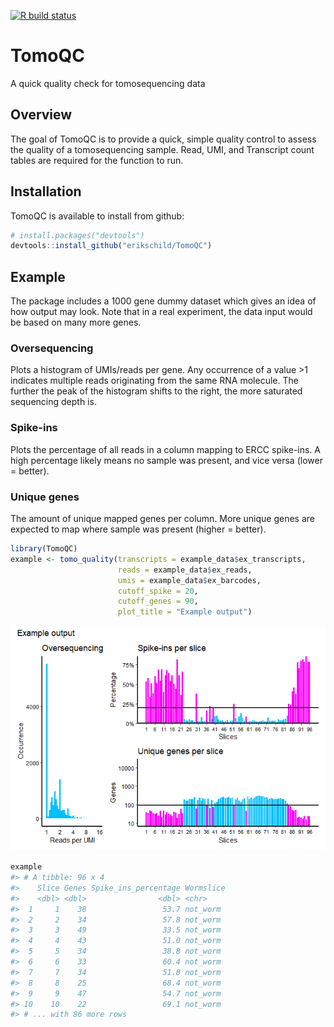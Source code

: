
<!-- badges: start -->

[![R build
status](https://github.com/erikschild/TomoQC/workflows/R-CMD-check/badge.svg)](https://github.com/erikschild/TomoQC/actions)
<!-- badges: end -->

# TomoQC

A quick quality check for tomosequencing data

## Overview

The goal of TomoQC is to provide a quick, simple quality control to
assess the quality of a tomosequencing sample. Read, UMI, and Transcript
count tables are required for the function to run.

## Installation

TomoQC is available to install from github:

``` r
# install.packages("devtools")
devtools::install_github("erikschild/TomoQC")
```

## Example

The package includes a 1000 gene dummy dataset which gives an idea of
how output may look. Note that in a real experiment, the data input
would be based on many more genes.

### Oversequencing

Plots a histogram of UMIs/reads per gene. Any occurrence of a value \>1
indicates multiple reads originating from the same RNA molecule. The
further the peak of the histogram shifts to the right, the more
saturated sequencing depth is.

### Spike-ins

Plots the percentage of all reads in a column mapping to ERCC spike-ins.
A high percentage likely means no sample was present, and vice versa
(lower = better).

### Unique genes

The amount of unique mapped genes per column. More unique genes are
expected to map where sample was present (higher = better).

``` r
library(TomoQC)
example <- tomo_quality(transcripts = example_data$ex_transcripts,
                        reads = example_data$ex_reads,
                        umis = example_data$ex_barcodes,
                        cutoff_spike = 20,
                        cutoff_genes = 90,
                        plot_title = "Example output")
```

![](man/figures/README-example-1.png)<!-- -->

``` r
example
#> # A tibble: 96 x 4
#>    Slice Genes Spike_ins_percentage Wormslice
#>    <dbl> <dbl>                <dbl> <chr>    
#>  1     1    38                 53.7 not_worm 
#>  2     2    34                 57.8 not_worm 
#>  3     3    49                 33.5 not_worm 
#>  4     4    43                 51.0 not_worm 
#>  5     5    34                 38.8 not_worm 
#>  6     6    33                 60.4 not_worm 
#>  7     7    34                 51.8 not_worm 
#>  8     8    25                 68.4 not_worm 
#>  9     9    47                 54.7 not_worm 
#> 10    10    22                 69.1 not_worm 
#> # ... with 86 more rows
```
